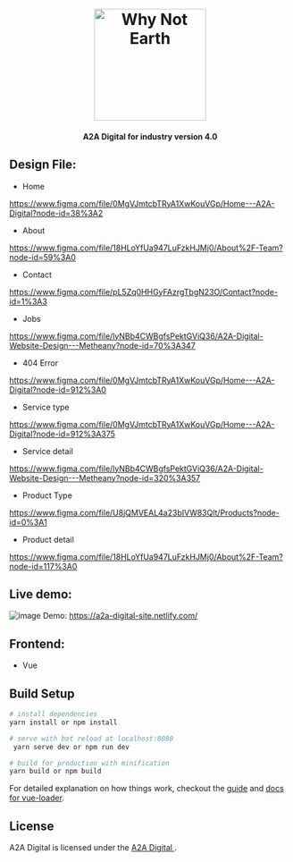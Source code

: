 <h1 align="center">
  <br>
  <a href="https://user-images.githubusercontent.com/5694308/67922376-2e05ff80-fbdd-11e9-8e9e-58b52ca151b9"><img src="https://a2a-digital-site.netlify.com//img/logo_A2A.73e89357.svg" alt="Why Not Earth" width="200"></a>
</h1>

<h4 align="center">A2A Digital for industry version 4.0
  

## Design File:

+ Home

https://www.figma.com/file/0MgVJmtcbTRyA1XwKouVGp/Home---A2A-Digital?node-id=38%3A2

+ About

https://www.figma.com/file/18HLoYfUa947LuFzkHJMj0/About%2F-Team?node-id=59%3A0
+ Contact

https://www.figma.com/file/pL5Zq0HHGyFAzrgTbgN23O/Contact?node-id=1%3A3

+ Jobs

https://www.figma.com/file/lyNBb4CWBgfsPektGViQ36/A2A-Digital-Website-Design---Metheany?node-id=70%3A347

+ 404 Error

https://www.figma.com/file/0MgVJmtcbTRyA1XwKouVGp/Home---A2A-Digital?node-id=912%3A0

+ Service type

https://www.figma.com/file/0MgVJmtcbTRyA1XwKouVGp/Home---A2A-Digital?node-id=912%3A375
+ Service detail

https://www.figma.com/file/lyNBb4CWBgfsPektGViQ36/A2A-Digital-Website-Design---Metheany?node-id=320%3A357

+ Product Type

https://www.figma.com/file/U8jQMVEAL4a23bIVW83Qlt/Products?node-id=0%3A1
+ Product detail

https://www.figma.com/file/18HLoYfUa947LuFzkHJMj0/About%2F-Team?node-id=117%3A0

## Live demo:

![image](https://github.com/A2A-Digital/a2a-digital-site/blob/master/static/home.png)
Demo: https://a2a-digital-site.netlify.com/

## Frontend:
  - Vue 

## Build Setup

``` bash
# install dependencies
yarn install or npm install

# serve with hot reload at localhost:8080
 yarn serve dev or npm run dev

# build for production with minification
yarn build or npm build 

```
For detailed explanation on how things work, checkout the [guide](http://vuejs-templates.github.io/webpack/) and [docs for vue-loader](http://vuejs.github.io/vue-loader).


## License
A2A Digital is licensed under the [ A2A Digital ](LICENSE).
